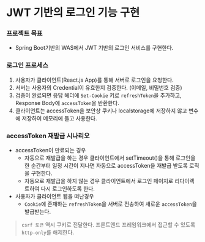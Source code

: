 # JWT 기반의 로그인 기능 구현

### 프로젝트 목표
* Spring Boot기반의 WAS에서 JWT 기반의 로그인 서비스를 구현한다.

### 로그인 프로세스
1. 사용자가 클라이언트(React.js App)를 통해 서버로 로그인을 요청한다.
2. 서버는 사용자의 Credential이 유효한지 검증한다. (이메일, 비밀번호 검증)
3. 검증이 완료되면 응답 헤더에 `Set-Cookie` 키로 `refreshToken`을 추가하고, Response Body에 `accessToken`을 반환한다.
4. 클라이언트는 accessToken을 보안상 쿠키나 localstorage에 저장하지 않고 변수에 저장하여 메모리에 들고 사용한다.

### accessToken 재발급 시나리오
* accessToken이 만료되는 경우
    * 자동으로 재발급을 하는 경우 클라이언트에서 setTimeout()을 통해 로그인을 한 순간부터 일정 시간이 지나면 자동으로 accessToken을 재발급 받도록 로직을 구현한다.
    * 자동으로 재발급을 하지 않는 경우 클라이언트에서 로그인 페이지로 리다이렉트하여 다시 로그인하도록 한다.
* 사용자가 클라이언트 웹을 떠난경우
    * `Cookie`에 존재하는 `refreshToken`을 서버로 전송하여 새로운 `accessToken`을 발급받는다.
    
> `csrf 토큰` 역시 쿠키로 전달한다. 프론트엔드 프레임워크에서 접근할 수 있도록 `http-only`를 해제한다.
